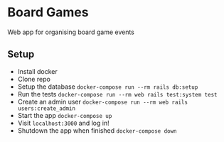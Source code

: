 # Board Games

Web app for organising board game events

## Setup

- Install docker
- Clone repo
- Setup the database  `docker-compose run --rm rails db:setup`
- Run the tests `docker-compose run --rm web rails test:system test`
- Create an admin user `docker-compose run --rm web rails users:create_admin`
- Start the app `docker-compose up`
- Visit `localhost:3000` and log in!
- Shutdown the app when finished `docker-compose down`
